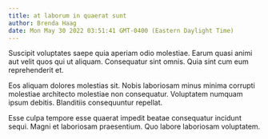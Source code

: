 ```yaml
---
title: at laborum in quaerat sunt
author: Brenda Haag
date: Mon May 30 2022 03:51:41 GMT-0400 (Eastern Daylight Time)
---
```

Suscipit voluptates saepe quia aperiam odio molestiae. Earum quasi animi aut velit quos qui ut aliquam. Consequatur sint omnis. Quia sint cum eum reprehenderit et.

 Eos aliquam dolores molestias sit. Nobis laboriosam minus minima corrupti molestiae architecto molestiae non consequatur. Voluptatem numquam ipsum debitis. Blanditiis consequuntur repellat.

 Esse culpa tempore esse quaerat impedit beatae consequatur incidunt sequi. Magni et laboriosam praesentium. Quo labore laboriosam voluptatem.